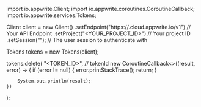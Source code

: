 import io.appwrite.Client;
import io.appwrite.coroutines.CoroutineCallback;
import io.appwrite.services.Tokens;

Client client = new Client()
    .setEndpoint("https://<REGION>.cloud.appwrite.io/v1") // Your API Endpoint
    .setProject("<YOUR_PROJECT_ID>") // Your project ID
    .setSession(""); // The user session to authenticate with

Tokens tokens = new Tokens(client);

tokens.delete(
    "<TOKEN_ID>", // tokenId
    new CoroutineCallback<>((result, error) -> {
        if (error != null) {
            error.printStackTrace();
            return;
        }

        System.out.println(result);
    })
);

